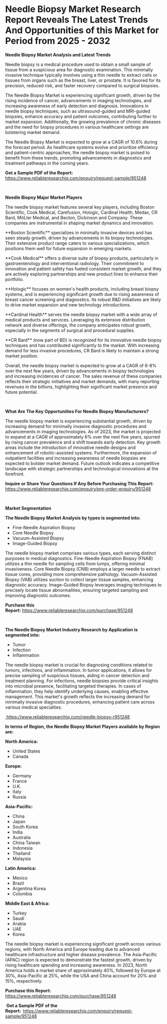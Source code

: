 <p><h1>Needle Biopsy Market Research Report Reveals The Latest Trends And Opportunities of this Market for Period from 2025 - 2032</h1></p><p><strong>Needle Biopsy Market Analysis and Latest Trends</strong></p>
<p><p>Needle biopsy is a medical procedure used to obtain a small sample of tissue from a suspicious area for diagnostic examination. This minimally invasive technique typically involves using a thin needle to extract cells or tissues from organs such as the breast, liver, or prostate. It is favored for its precision, reduced risk, and faster recovery compared to surgical biopsies.</p><p>The Needle Biopsy Market is experiencing significant growth, driven by the rising incidence of cancer, advancements in imaging technologies, and increasing awareness of early detection and diagnosis. Innovations in needle biopsy techniques, such as ultrasound-guided and MRI-guided biopsies, enhance accuracy and patient outcomes, contributing further to market expansion. Additionally, the growing prevalence of chronic diseases and the need for biopsy procedures in various healthcare settings are bolstering market demand.</p><p>The Needle Biopsy Market is expected to grow at a CAGR of 10.6% during the forecast period. As healthcare systems evolve and prioritize efficiency and patient-centric approaches, the needle biopsy market is poised to benefit from these trends, promoting advancements in diagnostics and treatment pathways in the coming years.</p></p>
<p><strong>Get a Sample PDF of the Report:&nbsp;</strong> <a href="https://www.reliableresearchiq.com/enquiry/request-sample/951248?utm_campaign=1082&utm_medium=2&utm_source=Github&utm_content=ia&utm_term=17042025&utm_id=needle-biopsy">https://www.reliableresearchiq.com/enquiry/request-sample/951248</a></p>
<p>&nbsp;</p>
<p><strong>Needle Biopsy Major Market Players</strong></p>
<p><p>The needle biopsy market features several key players, including Boston Scientific, Cook Medical, Carefusion, Hologic, Cardinal Health, Medax, CR Bard, MöLler Medical, and Becton, Dickinson and Company. These companies are instrumental in shaping market dynamics and innovation.</p><p>**Boston Scientific** specializes in minimally invasive devices and has seen steady growth, driven by advancements in its biopsy technologies. Their extensive product range caters to various specializations, which positions them well for future expansion in emerging markets.</p><p>**Cook Medical** offers a diverse suite of biopsy products, particularly in gastroenterology and interventional radiology. Their commitment to innovation and patient safety has fueled consistent market growth, and they are actively exploring partnerships and new product lines to enhance their portfolio.</p><p>**Hologic** focuses on women's health products, including breast biopsy systems, and is experiencing significant growth due to rising awareness of breast cancer screening and diagnostics. Its robust R&D initiatives are likely to drive market expansion and new technology introductions.</p><p>**Cardinal Health** serves the needle biopsy market with a wide array of medical products and services. Leveraging its extensive distribution network and diverse offerings, the company anticipates robust growth, especially in the segments of surgical and procedural supplies.</p><p>**CR Bard** (now part of BD) is recognized for its innovative needle biopsy techniques and has contributed significantly to the market. With increasing demand for less invasive procedures, CR Bard is likely to maintain a strong market position.</p><p>Overall, the needle biopsy market is expected to grow at a CAGR of 6-8% over the next few years, driven by advancements in biopsy technologies and increasing incidences of cancer. The sales revenue of these companies reflects their strategic initiatives and market demands, with many reporting revenues in the billions, highlighting their significant market presence and future potential.</p></p>
<p>&nbsp;</p>
<p><strong>What Are The Key Opportunities For Needle Biopsy Manufacturers?</strong></p>
<p><p>The needle biopsy market is experiencing substantial growth, driven by increasing demand for minimally invasive diagnostic procedures and advancements in imaging technologies. As of 2023, the market is projected to expand at a CAGR of approximately 6% over the next five years, spurred by rising cancer prevalence and a shift towards early detection. Key growth areas include the introduction of innovative needle designs and enhancement of robotic-assisted systems. Furthermore, the expansion of outpatient facilities and increasing awareness of needle biopsies are expected to bolster market demand. Future outlook indicates a competitive landscape with strategic partnerships and technological innovations at the forefront.</p></p>
<p><strong>Inquire or Share Your Questions If Any Before Purchasing This Report:</strong> <a href="https://www.reliableresearchiq.com/enquiry/pre-order-enquiry/951248?utm_campaign=1082&utm_medium=2&utm_source=Github&utm_content=ia&utm_term=17042025&utm_id=needle-biopsy">https://www.reliableresearchiq.com/enquiry/pre-order-enquiry/951248</a></p>
<p>&nbsp;</p>
<p><strong>Market Segmentation</strong></p>
<p><strong>The Needle Biopsy Market Analysis by types is segmented into:</strong></p>
<p><ul><li>Fine-Needle Aspiration Biopsy</li><li>Core Needle Biopsy</li><li>Vacuum-Assisted Biopsy</li><li>Image-Guided Biopsy</li></ul></p>
<p><p>The needle biopsy market comprises various types, each serving distinct purposes in medical diagnostics. Fine-Needle Aspiration Biopsy (FNAB) utilizes a thin needle for sampling cells from lumps, offering minimal invasiveness. Core Needle Biopsy (CNB) employs a larger needle to extract tissue cores, providing more comprehensive pathology. Vacuum-Assisted Biopsy (VAB) utilizes suction to collect larger tissue samples, enhancing diagnostic accuracy. Image-Guided Biopsy leverages imaging techniques to precisely locate tissue abnormalities, ensuring targeted sampling and improving diagnostic outcomes.</p></p>
<p><strong>Purchase this Report:&nbsp;</strong><a href="https://www.reliableresearchiq.com/purchase/951248?utm_campaign=1082&utm_medium=2&utm_source=Github&utm_content=ia&utm_term=17042025&utm_id=needle-biopsy">https://www.reliableresearchiq.com/purchase/951248</a></p>
<p>&nbsp;</p>
<p><strong>The Needle Biopsy Market Industry Research by Application is segmented into:</strong></p>
<p><ul><li>Tumor</li><li>Infection</li><li>Inflammation</li></ul></p>
<p><p>The needle biopsy market is crucial for diagnosing conditions related to tumors, infections, and inflammation. In tumor applications, it allows for precise sampling of suspicious tissues, aiding in cancer detection and treatment planning. For infections, needle biopsies provide critical insights into microbial presence, facilitating targeted therapies. In cases of inflammation, they help identify underlying causes, enabling effective management. This market's growth reflects the increasing demand for minimally invasive diagnostic procedures, enhancing patient care across various medical specialties.</p></p>
<p><a href="https://www.reliableresearchiq.com/needle-biopsy-r951248?utm_campaign=1082&utm_medium=2&utm_source=Github&utm_content=ia&utm_term=17042025&utm_id=needle-biopsy">&nbsp;https://www.reliableresearchiq.com/needle-biopsy-r951248</a></p>
<p><strong>In terms of Region, the Needle Biopsy Market Players available by Region are:</strong></p>
<p>
    <p> <strong> North America: </strong>
        <ul>
            <li>United States</li>
            <li>Canada</li>
        </ul>
        </p> 
    <p> <strong> Europe: </strong>
        <ul>
            <li>Germany</li>
            <li>France</li>
            <li>U.K.</li>
            <li>Italy</li>
            <li>Russia</li>
        </ul>
        </p> 
    <p> <strong> Asia-Pacific: </strong>
        <ul>
            <li>China</li>
            <li>Japan</li>
            <li>South Korea</li>
            <li>India</li>
            <li>Australia</li>
            <li>China Taiwan</li>
            <li>Indonesia</li>
            <li>Thailand</li>
            <li>Malaysia</li>
        </ul>
        </p> 
    <p> <strong> Latin America: </strong>
        <ul>
            <li>Mexico</li>
            <li>Brazil</li>
            <li>Argentina Korea</li>
            <li>Colombia</li>
        </ul>
        </p> 
    <p> <strong> Middle East & Africa: </strong>
        <ul>
            <li>Turkey</li>
            <li>Saudi</li>
            <li>Arabia</li>
            <li>UAE</li>
            <li>Korea</li>
        </ul>
    </p>
    </p>
<p><p>The needle biopsy market is experiencing significant growth across various regions, with North America and Europe leading due to advanced healthcare infrastructure and higher disease prevalence. The Asia-Pacific (APAC) region is expected to demonstrate the fastest growth, driven by rising healthcare spending and increasing awareness. In 2023, North America holds a market share of approximately 40%, followed by Europe at 30%, Asia-Pacific at 25%, while the USA and China account for 20% and 15%, respectively.</p></p>
<p><strong>Purchase this Report: </strong><a href="https://www.reliableresearchiq.com/purchase/951248?utm_campaign=1082&utm_medium=2&utm_source=Github&utm_content=ia&utm_term=17042025&utm_id=needle-biopsy">https://www.reliableresearchiq.com/purchase/951248</a></p>
<p>&nbsp;<strong>Get a Sample PDF of the Report:&nbsp;&nbsp;</strong><a href="https://www.reliableresearchiq.com/enquiry/request-sample/951248?utm_campaign=1082&utm_medium=2&utm_source=Github&utm_content=ia&utm_term=17042025&utm_id=needle-biopsy">https://www.reliableresearchiq.com/enquiry/request-sample/951248</a></p>
<p><strong></strong></p>
<p><p></p><p></p><p></p></p>